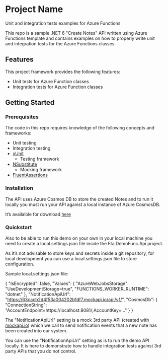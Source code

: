 # Project Name

Unit and integration tests examples for Azure Functions

This repo is a sample .NET 6 "Create Notes" API written using Azure Functions template and contains examples on how to properly write unit and integration tests for the Azure Functions classes.

## Features

This project framework provides the following features:

* Unit tests for Azure Function classes
* Integration tests for Azure Function classes

## Getting Started

### Prerequisites

The code in this repo requires knowledge of the following concepts and frameworks:

- Unit testing
- Integration testing
- [xUnit](https://github.com/xunit/xunit)
  - Testing framework
- [NSubstitute](https://nsubstitute.github.io/)
  - Mocking framework
- [FluentAssertions](https://fluentassertions.com/)

### Installation

The API uses Azure Cosmos DB to store the created Notes and to run it locally you must run your API against a local instance of Azure CosmosDB. 

It’s availalble for download [here](https://aka.ms/cosmosdb-emulator)

### Quickstart

Also to be able to run this demo on your own in your local machine you need to create a local.settings.json file inside the Fta.DemoFunc.Api project.

As it’s not advisable to store keys and secrets inside a git repository, for local development you can use a local.settings.json file to store configuration.

Sample local.settings.json file:

{
  "IsEncrypted": false,
  "Values": {
    "AzureWebJobsStorage": "UseDevelopmentStorage=true",
    "FUNCTIONS_WORKER_RUNTIME": "dotnet"
  },
  "NotificationApiUrl": "https://63cacb2d4f53a004202b1df7.mockapi.io/api/v1/",
  "CosmosDb": {
    "ConnectionString": "AccountEndpoint=https://localhost:8081/;AccountKey=..."
  }
}

The "NotificationApiUrl" setting is a mock 3rd party API (created with [mockapi.io](https://mockapi.io/)) which we call to send notification events that a new note has been created into our system.

You can use the "NotificationApiUrl" setting as is to run the demo API locally. It is here to demonstrate how to handle integration tests against 3rd party APIs that you do not control.
